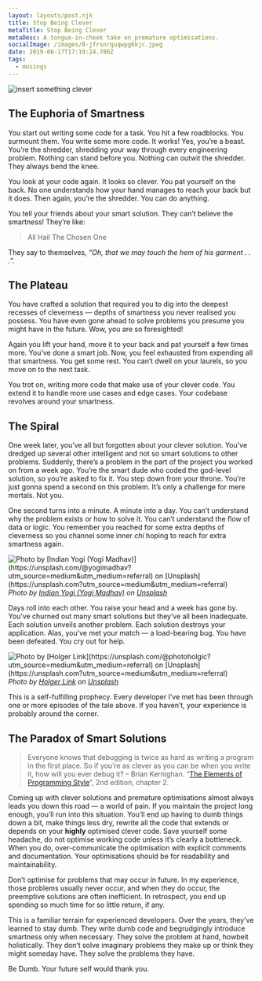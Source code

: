 ```yaml
---
layout: layouts/post.njk
title: Stop Being Clever
metaTitle: Stop Being Clever
metaDesc: A tongue-in-cheek take on premature optimisations.
socialImage: /images/0-jfrsnrquqwpg6kjc.jpeg
date: 2019-06-17T17:19:24.786Z
tags:
  - musings
---
```

![insert something clever](/images/0-jfrsnrquqwpg6kjc.jpeg "Credits: by Olivia Bauso on Unsplash")

## The Euphoria of Smartness

You start out writing some code for a task. You hit a few roadblocks. You surmount them. You write some more code. It works! Yes, you’re a beast. You’re the shredder, shredding your way through every engineering problem. Nothing can stand before you. Nothing can outwit the shredder. They always bend the knee.

You look at your code again. It looks so clever. You pat yourself on the back. No one understands how your hand manages to reach your back but it does. Then again, you’re the shredder. You can do anything.

You tell your friends about your smart solution. They can’t believe the smartness! They’re like:

>  All Hail The Chosen One

They say to themselves, *“Oh, that we may touch the hem of his garment . . .”.*

## The Plateau

You have crafted a solution that required you to dig into the deepest recesses of cleverness — depths of smartness you never realised you possess. You have even gone ahead to solve problems you presume you might have in the future. Wow, you are so foresighted!

Again you lift your hand, move it to your back and pat yourself a few times more. You’ve done a smart job. Now, you feel exhausted from expending all that smartness. You get some rest. You can’t dwell on your laurels, so you move on to the next task.

You trot on, writing more code that make use of your clever code. You extend it to handle more use cases and edge cases. Your codebase revolves around your smartness.

## The Spiral

One week later, you’ve all but forgotten about your clever solution. You’ve dredged up several other intelligent and not so smart solutions to other problems. Suddenly, there’s a problem in the part of the project you worked on from a week ago. You’re the smart dude who coded the god-level solution, so you’re asked to fix it. You step down from your throne. You’re just gonna spend a second on this problem. It’s only a challenge for mere mortals. Not you.

One second turns into a minute. A minute into a day. You can’t understand why the problem exists or how to solve it. You can’t understand the flow of data or logic. You remember you reached for some extra depths of cleverness so you channel some inner *chi* hoping to reach for extra smartness again.

![Photo by \[Indian Yogi (Yogi Madhav)\](https://unsplash.com/@yogimadhav?utm_source=medium&utm_medium=referral) on \[Unsplash\](https://unsplash.com?utm_source=medium&utm_medium=referral)](https://cdn-images-1.medium.com/max/10368/0*2t4Wonnm0U9BWUVi)*Photo by [Indian Yogi (Yogi Madhav)](https://unsplash.com/@yogimadhav?utm_source=medium&utm_medium=referral) on [Unsplash](https://unsplash.com?utm_source=medium&utm_medium=referral)*

Days roll into each other. You raise your head and a week has gone by. You’ve churned out many smart solutions but they’ve all been inadequate. Each solution unveils another problem. Each solution destroys your application. Alas, you’ve met your match — a load-bearing bug. You have been defeated. You cry out for help.

![Photo by \[Holger Link\](https://unsplash.com/@photoholgic?utm_source=medium&utm_medium=referral) on \[Unsplash\](https://unsplash.com?utm_source=medium&utm_medium=referral)](https://cdn-images-1.medium.com/max/6450/0*HKxfTjTVKwDKO6uE)*Photo by [Holger Link](https://unsplash.com/@photoholgic?utm_source=medium&utm_medium=referral) on [Unsplash](https://unsplash.com?utm_source=medium&utm_medium=referral)*

This is a self-fulfilling prophecy. Every developer I’ve met has been through one or more episodes of the tale above. If you haven’t, your experience is probably around the corner.

## The Paradox of Smart Solutions

> Everyone knows that debugging is twice as hard as writing a program in the first place. So if you’re as clever as you can be when you write it, how will you ever debug it? – Brian Kernighan. “[The Elements of Programming Style](https://en.wikipedia.org/wiki/The_Elements_of_Programming_Style)”, 2nd edition, chapter 2.

Coming up with clever solutions and premature optimisations almost always leads you down this road — a world of pain. If you maintain the project long enough, you’ll run into this situation. You’ll end up having to dumb things down a bit, make things less dry, rewrite all the code that extends or depends on your **highly** optimised clever code. Save yourself some headache, do not optimise working code unless it’s clearly a bottleneck. When you do, over-communicate the optimisation with explicit comments and documentation. Your optimisations should be for readability and maintainability.

Don’t optimise for problems that may occur in future. In my experience, those problems usually never occur, and when they do occur, the preemptive solutions are often inefficient. In retrospect, you end up spending so much time for so little return, if any.

This is a familiar terrain for experienced developers. Over the years, they’ve learned to stay dumb. They write dumb code and begrudgingly introduce smartness only when necessary. They solve the problem at hand, howbeit holistically. They don’t solve imaginary problems they make up or think they might someday have. They solve the problems they have.

Be Dumb. Your future self would thank you.